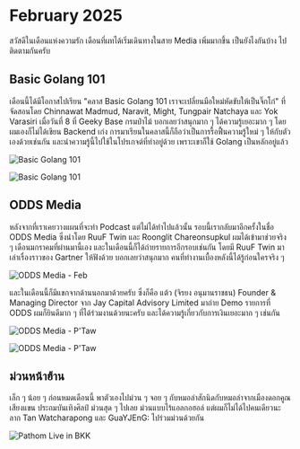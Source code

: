 # February 2025

สวัสดีในเดือนแห่งความรัก เดือนที่ผทได้เริ่มเดินทางในสาย Media เพิ่มมากขึ้น เป็นยังไงกันบ้าง ไปติดตามกันครับ

## Basic Golang 101

เดือนนี้ได้มีโอกาสไปเรียน "คลาส Basic Golang 101 เราจะเปลี่ยนมือใหม่หัดขับให้เป็นจิ๊กโก๋" ที่จัดสอนโดย <Badge type="info">Chinnawat Madmud</Badge>, <Badge type="info">Naravit</Badge>, <Badge type="info">Might</Badge>, <Badge type="info">Tungpair Natchaya</Badge> และ <Badge type="info">Yok Varasiri</Badge> เมื่อวันที่ 8 ที่ Geeky Base กรมป่าไม้ บอกเลยว่าสนุกมาก ๆ ได้ความรู้เยอะมาก ๆ โดยผมเองก็ไม่ได้เขียน Backend เก่ง การมาเรียนในคลาสนี้ก็ถือว่าเป็นการรื้อฟื้นความรู้ใหม่ ๆ ให้กับตัวเองด้วยเช่นกัน และนำความรู้นี้ไปใช้ในโปรเกจต์ที่ทำอยู่ด้วย เพราะเขาก็ใช้ Golang เป็นหลักอยู่แล้ว

![Basic Golang 101](/images/2025/february/IMG_20250208_161952.jpeg)

![Basic Golang 101](/images/2025/february/IMG_20250208_162026.jpeg)

## ODDS Media

หลังจากที่เราเคยวางแผนที่จะทำ Podcast แต่ไม่ได้ทำไปแล้วนั้น รอบนี้เรากลับมาอีกครั้งในชื่อ ODDS Media ซึ่งนำโดย <Badge type="info">RuuF Twin</Badge> และ <Badge type="info">Roonglit Chareonsupkul</Badge> ผมได้เข้ามาช่วยจริง ๆ เดือนมกราคมที่ผ่านมานี้เอง และในเดือนนี้ก็ได้ถ่ายรายการอีกรอบเช่นกัน โดยมี <Badge type="info">RuuF Twin</Badge> มาเล่าเรื่องราวของ Gartner ให้ฟังด้วย บอกเลยว่าสนุกมาก คนที่ทำงานเบื้องหลังนี้ได้รู้ก่อนใครจริง ๆ

![ODDS Media - Feb](/images/2025/february/IMG_7173.jpeg)

และในเดือนนี้ก็มีแขกจากด้านนอกมาด้วยครับ ซึ่งก็คือ <Badge type="info">แต้ว (จิรยง อนุมานราชธน)</Badge> Founder & Managing Director จาก Jay Capital Advisory Limited มาถ่าย Demo รายการที่ ODDS ผมก็ยินดีมาก ๆ ที่ได้ร่วมงานด้วยนะครับ และได้ความรู้เกี่ยวกับการเงินเยอะมาก ๆ เช่นกัน

![ODDS Media - P'Taw](/images/2025/february/IMG_7116.jpeg)

![ODDS Media - P'Taw](/images/2025/february/IMG_7111.jpeg)

## ม่วนหน้าฮ้าน

เล็ก ๆ น้อย ๆ ก่อนหมดเดือนนี้ พาตัวเองไปม่วน ๆ จอย ๆ กับหมอลำสักนิดกับหมอลำจากเมืองดอกคูณเสียงแขน ประถมบันเทิงศิลป์ ม่วนสุด ๆ ไปเลย ม่วนแบบไร้แอลกอฮอล์ แต่ผมก็ไม่ได้ไปคนเดียวนะ ลาก <Badge type="info">Tan Watcharapong</Badge> และ <Badge type="info">GuaYJEnG:</Badge> ไปร่วมม่วนด้วยกัน

![Pathom Live in BKK](/images/2025/february/IMG_7247.jpeg)
